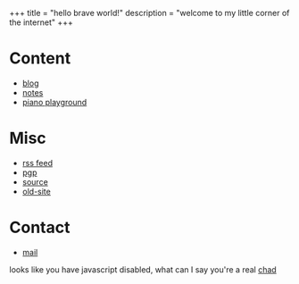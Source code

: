 +++
title = "hello brave world!"
description = "welcome to my little corner of the internet"
+++

# Content

- [blog](@/blog/_index.md)
- [notes](@/notes/_index.md)
- [piano playground](/tuningplayground)

# Misc

- [rss feed](/atom.xml)
- [pgp](/plaintext/public-key.txt)
- [source](https://github.com/float3/float3.github.io)
- [old-site](https://float3.github.io/float3.github.io.old)

# Contact

- [mail](mailto:contact%40hilll.dev)
<!--- [i2p Mail](mailto:hill%40mail.i2p)
- irc: hill on [irc.rizon.net](https://rizon.net/chat)-->

<noscript> looks like you have javascript disabled, what can I say you're a real [chad](/beating_sir_aloone_damageless.webm) </noscript>
